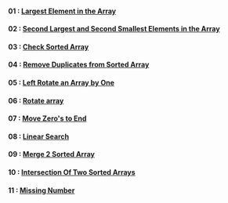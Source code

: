 #### 01 : [Largest Element in the Array](01.md)
#### 02 : [Second Largest and Second Smallest Elements in the Array](02.md)
#### 03 : [Check Sorted Array](03.md)
#### 04 : [Remove Duplicates from Sorted Array](04.md)
#### 05 : [ Left Rotate an Array by One](05.md)
#### 06 : [ Rotate array](06.md)
#### 07 : [ Move Zero's to End](07.md)
#### 08 : [ Linear Search](08.md)
#### 09 : [Merge 2 Sorted Array](09.md)
#### 10 : [ Intersection Of Two Sorted Arrays](10.md)
#### 11 : [ Missing Number](11.md)